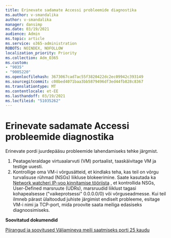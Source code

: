 ```yaml
---
title: Erinevate sadamate Accessi probleemide diagnostika
ms.author: v-smandalika
author: v-smandalika
manager: dansimp
ms.date: 03/19/2021
audience: Admin
ms.topic: article
ms.service: o365-administration
ROBOTS: NOINDEX, NOFOLLOW
localization_priority: Priority
ms.collection: Adm_O365
ms.custom:
- "9035"
- "9005220"
ms.openlocfilehash: 3673067cad7ac55f3820422dc2ec09942c393149
ms.sourcegitcommit: c08bed4071baa3bb5879496df3ed44fb828c8367
ms.translationtype: MT
ms.contentlocale: et-EE
ms.lasthandoff: 03/19/2021
ms.locfileid: "51035262"
---
```

# <a name="diagnostics-for-different-ports-access-issues"></a>Erinevate sadamate Accessi probleemide diagnostika

Erinevate pordi juurdepääsu probleemide lahendamiseks tehke järgmist.

1. Peatage/eraldage virtuaalarvuti (VM) portaalist, taaskäivitage VM ja testige uuesti. 
2. Kontrollige oma VM-i võrgusätteid, et kindlaks teha, kas teil on võrgu turvalisuse rühmad (NSGs) liikluse blokeerimine. Saate kasutada ka [Network watcheri IP-voo kinnitamise tööriista](https://docs.microsoft.com/azure/network-watcher/network-watcher-ip-flow-verify-overview?WT.mc_id=Portal-Microsoft_Azure_Support) , et kontrollida NSGs, User-Defined marsruute (UDRs), marsruudid liiklust tagasi kohapealsesse ("vaikeprotsessi" 0.0.0.0/0) või võrguseadmesse.
Kui teil ilmneb pärast ülaltoodud juhiste järgimist endiselt probleeme, esitage VM-i nimi ja TCP-port, mida proovite saata meiliga edasiseks diagnoosimiseks.

**Soovitatud dokumendid**

[Piirangud ja soovitused Väljamineva meili saatmiseks porti 25 kaudu](https://docs.microsoft.com/azure/virtual-network/troubleshoot-outbound-smtp-connectivity)